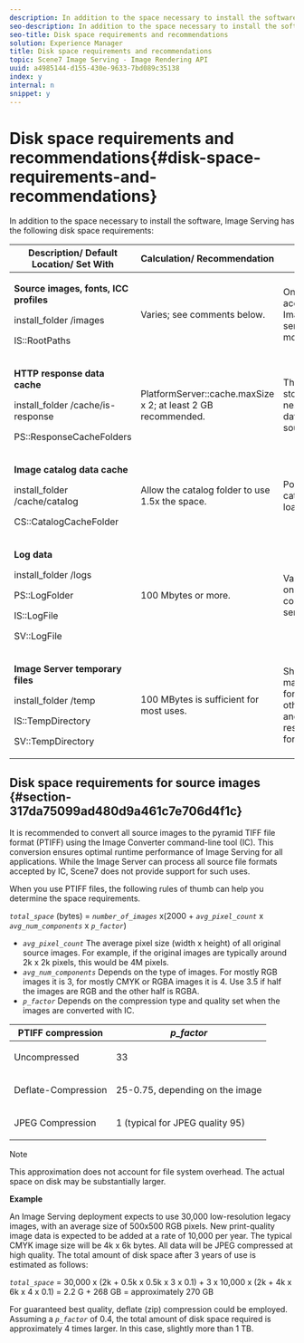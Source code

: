 ```yaml
---
description: In addition to the space necessary to install the software, Image Serving has the following disk space requirements 
seo-description: In addition to the space necessary to install the software, Image Serving has the following disk space requirements 
seo-title: Disk space requirements and recommendations
solution: Experience Manager
title: Disk space requirements and recommendations
topic: Scene7 Image Serving - Image Rendering API
uuid: a4985144-d155-430e-9633-7bd089c35138
index: y
internal: n
snippet: y
---
```


# Disk space requirements and recommendations{#disk-space-requirements-and-recommendations}

In addition to the space necessary to install the software, Image Serving has the following disk space requirements:

<table id="table_0AE363AB76304F258A19E43500FE8423"> 
 <thead> 
  <tr> 
   <th class="entry"> <b>Description/ Default Location/ Set With</b> </th> 
   <th class="entry"> <b>Calculation/ Recommendation</b> </th> 
   <th class="entry"> <b>Comments</b> </th> 
  </tr> 
 </thead>
 <tbody> 
  <tr> 
   <td> <p><b>Source images, fonts, ICC profiles</b> </p> <p> <span class="filepath"> <span class="varname"> install_folder </span>/images </span> <span class="codeph"></span> </p> <p> <span class="codeph"> IS::RootPaths </span> </p> </td> 
   <td> <p>Varies; see comments below. </p> </td> 
   <td> <p>Only needs to be accessible to the Image Server; the servers never modify data. </p> </td> 
  </tr> 
  <tr> 
   <td> <p><b>HTTP response data cache</b> </p> <p> <span class="filepath"> <span class="varname"> install_folder </span>/cache/is-response </span> </p> <p> <span class="codeph"> PS::ResponseCacheFolders </span> </p> </td> 
   <td> <p> <span class="codeph"> PlatformServer::cache.maxSize </span> x 2; at least 2 GB recommended. </p> </td> 
   <td> <p>This cache also stores nested/embedded data and foreign source images. </p> </td> 
  </tr> 
  <tr> 
   <td> <p><b>Image catalog data cache</b> </p> <p> <span class="filepath"> <span class="varname"> install_folder </span>/cache/catalog </span> </p> <p> <span class="codeph"> CS::CatalogCacheFolder </span> </p> </td> 
   <td> <p>Allow the catalog folder to use 1.5x the space. </p> </td> 
   <td> <p>Populated when catalogs are loaded initially. </p> </td> 
  </tr> 
  <tr> 
   <td> <p><b>Log data</b> </p> <p> <span class="filepath"> <span class="varname"> install_folder </span>/logs </span> </p> <p> <span class="codeph"> PS::LogFolder </span> </p> <p> <span class="codeph"> IS::LogFile </span> </p> <p> <span class="codeph"> SV::LogFile </span> </p> </td> 
   <td> <p>100 Mbytes or more. </p> </td> 
   <td> <p>Varies depending on logging configuration and server use. </p> </td> 
  </tr> 
  <tr> 
   <td> <p><b>Image Server temporary files</b> </p> <p> <span class="filepath"> <span class="varname"> install_folder </span>/temp </span> </p> <p> <span class="codeph"> IS::TempDirectory </span> </p> <p> <span class="codeph"> SV::TempDirectory </span> </p> </td> 
   <td> <p>100 MBytes is sufficient for most uses. </p> </td> 
   <td> <p>Short-lived data; may be needed for source images other than PTIFFs and certain response image formats. </p> </td> 
  </tr> 
 </tbody> 
</table>

## Disk space requirements for source images {#section-317da75099ad480d9a461c7e706d4f1c}

It is recommended to convert all source images to the pyramid TIFF file format (PTIFF) using the Image Converter command-line tool (IC). This conversion ensures optimal runtime performance of Image Serving for all applications. While the Image Server can process all source file formats accepted by IC, Scene7 does not provide support for such uses.

When you use PTIFF files, the following rules of thumb can help you determine the space requirements.

*`total_space`* (bytes) = *`number_of_images`* x(2000 + *`avg_pixel_count`* x *`avg_num_components`* x *`p_factor`*)

* *`avg_pixel_count`* The average pixel size (width x height) of all original source images. For example, if the original images are typically around 2k x 2k pixels, this would be 4M pixels. 
* *`avg_num_components`* Depends on the type of images. For mostly RGB images it is 3, for mostly CMYK or RGBA images it is 4. Use 3.5 if half the images are RGB and the other half is RGBA. 
* *`p_factor`* Depends on the compression type and quality set when the images are converted with IC.

<table id="table_89995BECF30243569954819D07DA2A2F"> 
 <thead> 
  <tr> 
   <th class="entry"> <b>PTIFF compression</b> </th> 
   <th class="entry"> <b><i>p_factor</i></b> </th> 
  </tr> 
 </thead>
 <tbody> 
  <tr> 
   <td> <p>Uncompressed </p> </td> 
   <td> <p> 33 </p> </td> 
  </tr> 
  <tr> 
   <td> <p>Deflate-Compression </p> </td> 
   <td> <p> 25-0.75, depending on the image </p> </td> 
  </tr> 
  <tr> 
   <td> <p>JPEG Compression </p> </td> 
   <td> <p> 1 (typical for JPEG quality 95) </p> </td> 
  </tr> 
 </tbody> 
</table>

>[!NOTE]
>
>This approximation does not account for file system overhead. The actual space on disk may be substantially larger.

**Example**

An Image Serving deployment expects to use 30,000 low-resolution legacy images, with an average size of 500x500 RGB pixels. New print-quality image data is expected to be added at a rate of 10,000 per year. The typical CMYK image size will be 4k x 6k bytes. All data will be JPEG compressed at high quality. The total amount of disk space after 3 years of use is estimated as follows:

*`total_space`* = 30,000 x (2k + 0.5k x 0.5k x 3 x 0.1) + 3 x 10,000 x (2k + 4k x 6k x 4 x 0.1) = 2.2 G + 268 GB = approximately 270 GB

For guaranteed best quality, deflate (zip) compression could be employed. Assuming a *`p_factor`* of 0.4, the total amount of disk space required is approximately 4 times larger. In this case, slightly more than 1 TB. 
